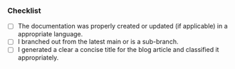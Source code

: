 ### Checklist

- [ ] The documentation was properly created or updated (if applicable) in a appropriate language.
- [ ] I branched out from the latest main or is a sub-branch.
- [ ] I generated a clear a concise title for the blog article and classified it appropriately.
